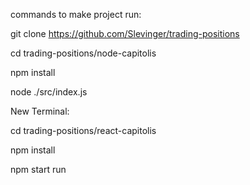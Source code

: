 commands to make project run:

git clone https://github.com/Slevinger/trading-positions

cd trading-positions/node-capitolis

npm install

node ./src/index.js

New Terminal:

cd trading-positions/react-capitolis

npm install

npm start run
